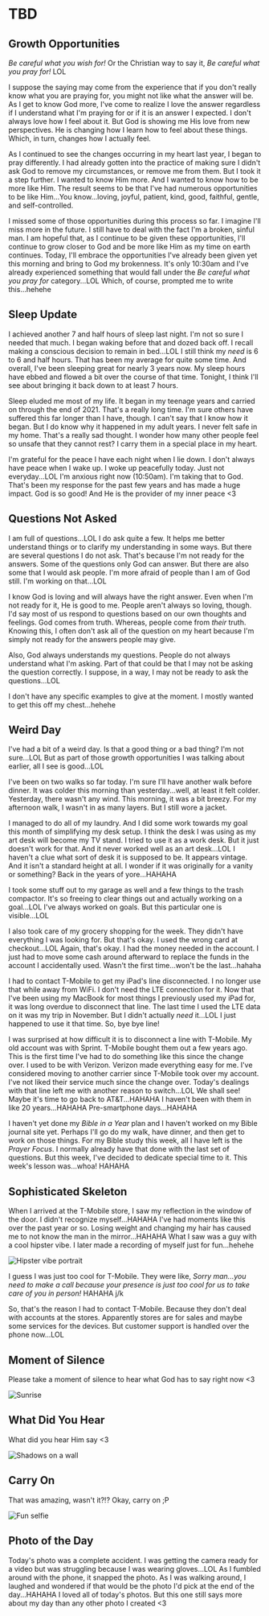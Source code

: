 # TBD

## Growth Opportunities

*Be careful what you wish for!* Or the Christian way to say it, *Be careful what you pray for!* LOL

I suppose the saying may come from the experience that if you don't really know what you are praying for, you might not like what the answer will be. As I get to know God more, I've come to realize I love the answer regardless if I understand what I'm praying for or if it is an answer I expected. I don't always love how I feel about it. But God is showing me His love from new perspectives. He is changing how I learn how to feel about these things. Which, in turn, changes how I actually feel.

As I continued to see the changes occurring in my heart last year, I began to pray differently. I had already gotten into the practice of making sure I didn't ask God to remove my circumstances, or remove me from them. But I took it a step further. I wanted to know Him more. And I wanted to know how to be more like Him. The result seems to be that I've had numerous opportunities to be like Him...You know...loving, joyful, patient, kind, good, faithful, gentle, and self-controlled.

I missed some of those opportunities during this process so far. I imagine I'll miss more in the future. I still have to deal with the fact I'm a broken, sinful man. I am hopeful that, as I continue to be given these opportunities, I'll continue to grow closer to God and be more like Him as my time on earth continues. Today, I'll embrace the opportunities I've already been given yet this morning and bring to God my brokenness. It's only 10:30am and I've already experienced something that would fall under the *Be careful what you pray for* category...LOL Which, of course, prompted me to write this...hehehe

## Sleep Update

I achieved another 7 and half hours of sleep last night. I'm not so sure I needed that much. I began waking before that and dozed back off. I recall making a conscious decision to remain in bed...LOL I still think my *need* is 6 to 6 and half hours. That has been my average for quite some time. And overall, I've been sleeping great for nearly 3 years now. My sleep hours have ebbed and flowed a bit over the course of that time. Tonight, I think I'll see about bringing it back down to at least 7 hours.

Sleep eluded me most of my life. It began in my teenage years and carried on through the end of 2021. That's a really long time. I'm sure others have suffered this far longer than I have, though. I can't say that I know how it began. But I do know why it happened in my adult years. I never felt safe in my home. That's a really sad thought. I wonder how many other people feel so unsafe that they cannot rest? I carry them in a special place in my heart.

I'm grateful for the peace I have each night when I lie down. I don't always have peace when I wake up. I woke up peacefully today. Just not everyday...LOL I'm anxious right now (10:50am). I'm taking that to God. That's been my response for the past few years and has made a huge impact. God is so good! And He is the provider of my inner peace <3

## Questions Not Asked

I am full of questions...LOL I do ask quite a few. It helps me better understand things or to clarify my understanding in some ways. But there are several questions I do not ask. That's because I'm not ready for the answers. Some of the questions only God can answer. But there are also some that I would ask people. I'm more afraid of people than I am of God still. I'm working on that...LOL

I know God is loving and will always have the right answer. Even when I'm not ready for it, He is good to me. People aren't always so loving, though. I'd say most of us respond to questions based on our own thoughts and feelings. God comes from truth. Whereas, people come from *their* truth. Knowing this, I often don't ask all of the question on my heart because I'm simply not ready for the answers people may give.

Also, God always understands my questions. People do not always understand what I'm asking. Part of that could be that I may not be asking the question correctly. I suppose, in a way, I may not be ready to ask the questions...LOL

I don't have any specific examples to give at the moment. I mostly wanted to get this off my chest...hehehe

## Weird Day

I've had a bit of a weird day. Is that a good thing or a bad thing? I'm not sure...LOL But as part of those growth opportunities I was talking about earlier, all I see is good...LOL

I've been on two walks so far today. I'm sure I'll have another walk before dinner. It was colder this morning than yesterday...well, at least it felt colder. Yesterday, there wasn't any wind. This morning, it was a bit breezy. For my afternoon walk, I wasn't in as many layers. But I still wore a jacket.

I managed to do all of my laundry. And I did some work towards my goal this month of simplifying my desk setup. I think the desk I was using as my art desk will become my TV stand. I tried to use it as a work desk. But it just doesn't work for that. And it never worked well as an art desk...LOL I haven't a clue what sort of desk it is supposed to be. It appears vintage. And it isn't a standard height at all. I wonder if it was originally for a vanity or something? Back in the years of yore...HAHAHA

I took some stuff out to my garage as well and a few things to the trash compactor. It's so freeing to clear things out and actually working on a goal...LOL I've always worked on goals. But this particular one is visible...LOL

I also took care of my grocery shopping for the week. They didn't have everything I was looking for. But that's okay. I used the wrong card at checkout...LOL Again, that's okay. I had the money needed in the account. I just had to move some cash around afterward to replace the funds in the account I accidentally used. Wasn't the first time...won't be the last...hahaha

I had to contact T-Mobile to get my iPad's line disconnected. I no longer use that while away from WiFi. I don't need the LTE connection for it. Now that I've been using my MacBook for most things I previously used my iPad for, it was long overdue to disconnect that line. The last time I used the LTE data on it was my trip in November. But I didn't actually *need* it...LOL I just happened to use it that time. So, bye bye line!

I was surprised at how difficult it is to disconnect a line with T-Mobile. My old account was with Sprint. T-Mobile bought them out a few years ago. This is the first time I've had to do something like this since the change over. I used to be with Verizon. Verizon made everything easy for me. I've considered moving to another carrier since T-Mobile took over my account. I've not liked their service much since the change over. Today's dealings with that line left me with another reason to switch...LOL We shall see! Maybe it's time to go back to AT&T...HAHAHA I haven't been with them in like 20 years...HAHAHA Pre-smartphone days...HAHAHA

I haven't yet done my *Bible in a Year* plan and I haven't worked on my Bible journal site yet. Perhaps I'll go do my walk, have dinner, and then get to work on those things. For my Bible study this week, all I have left is the *Prayer Focus*. I normally already have that done with the last set of questions. But this week, I've decided to dedicate special time to it. This week's lesson was...whoa! HAHAHA

## Sophisticated Skeleton

When I arrived at the T-Mobile store, I saw my reflection in the window of the door. I didn't recognize myself...HAHAHA I've had moments like this over the past year or so. Losing weight and changing my hair has caused me to not know the man in the mirror...HAHAHA What I saw was a guy with a cool hipster vibe. I later made a recording of myself just for fun...hehehe

![Hipster vibe portrait](./media/IMG_4837.jpeg)

I guess I was just too cool for T-Mobile. They were like, *Sorry man...you need to make a call because your presence is just too cool for us to take care of you in person!* HAHAHA j/k

So, that's the reason I had to contact T-Mobile. Because they don't deal with accounts at the stores. Apparently stores are for sales and maybe some services for the devices. But customer support is handled over the phone now...LOL

## Moment of Silence

Please take a moment of silence to hear what God has to say right now <3

![Sunrise](./media/IMG_4846.jpeg)

## What Did You Hear

What did you hear Him say <3

![Shadows on a wall](./media/IMG_4849.jpeg)

## Carry On

That was amazing, wasn't it?!? Okay, carry on ;P

![Fun selfie](./media/IMG_4848.jpeg)

## Photo of the Day

Today's photo was a complete accident. I was getting the camera ready for a video but was struggling because I was wearing gloves...LOL As I fumbled around with the phone, it snapped the photo. As I was walking around, I laughed and wondered if that would be the photo I'd pick at the end of the day...HAHAHA I loved all of today's photos. But this one still says more about my day than any other photo I created <3

